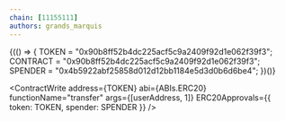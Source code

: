 ```yaml
---
chain: [11155111]
authors: grands_marquis
---
```


<div class="p-10">
{(() => {
    TOKEN = "0x90b8ff52b4dc225acf5c9a2409f92d1e062f39f3";
    CONTRACT = "0x90b8ff52b4dc225acf5c9a2409f92d1e062f39f3";
    SPENDER = "0x4b5922abf25858d012d12bb1184e5d3d0b6d6be4";
})()}

<div>

<ContractWrite 
address={TOKEN}
abi={ABIs.ERC20}  functionName="transfer" args={[userAddress, 1]}
ERC20Approvals={{
    token: TOKEN,
    spender: SPENDER
}} />
</div>
</div>

